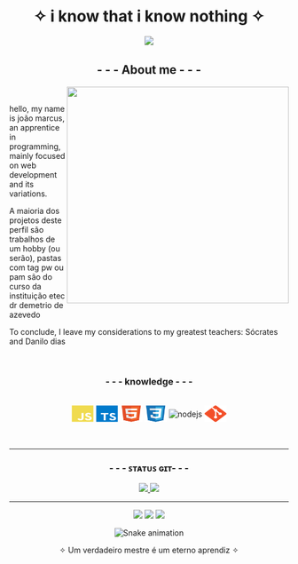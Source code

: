 <div>
  <h1 align="center">✧ i know that i know nothing ✧ </h1>
</div>
<div align="center">
<img src="https://www.google.com/url?sa=i&url=https%3A%2F%2Fescolaconquer.com.br%2Fblog%2Fevolucao-na-educacao%2F&psig=AOvVaw0Io9FXVSaHtXdYssWXCJHZ&ust=1647711860460000&source=images&cd=vfe&ved=0CAsQjRxqFwoTCJjF2aOb0PYCFQAAAAAdAAAAABAJ">
</div>

<div>
  <div>
<h2 align="center"> - - - About me - - -</h2>
 
<img src="https://www.google.com/url?sa=i&url=https%3A%2F%2Fwww.shutterstock.com%2Fpt%2Fvideo%2Fclip-1041098248-nymph-figure-sculpture-statue-4k&psig=AOvVaw1WDpghxHx3-Md0QXkMt4Vk&ust=1647711617181000&source=images&cd=vfe&ved=0CAsQjRxqFwoTCKCa-rKa0PYCFQAAAAAdAAAAABAD" height="390" width="400" align="right">
  <br>
  <p>hello, my name is joão marcus, an apprentice in programming, mainly focused on web development and its variations.  </p>
  <p>A maioria dos projetos deste perfil são trabalhos de um hobby (ou serão), pastas com tag pw ou pam são do curso da instituição etec dr demetrio de azevedo</p> 
  <p>To conclude, I leave my considerations to my greatest teachers: Sócrates and Danilo dias</p>
</div>

<br>
<h3 align="center"> - - -   knowledge   - - -</h3>

<div align="center" valign="top"><br>
  <img align="center" alt="Js" height="30" width="40" src="https://raw.githubusercontent.com/devicons/devicon/master/icons/javascript/javascript-plain.svg">
  <img align="center" alt="Js" height="30" width="40" src="https://raw.githubusercontent.com/devicons/devicon/master/icons/typescript/typescript-plain.svg">
  <img align="center" alt="HTML" height="30" width="40" src="https://raw.githubusercontent.com/devicons/devicon/master/icons/html5/html5-original.svg">
  <img align="center" alt="CSS" height="30" width="40" src="https://raw.githubusercontent.com/devicons/devicon/master/icons/css3/css3-original.svg">
  <img align="center" alt="nodejs" height="30" width="40" src="https://cdn.worldvectorlogo.com/logos/nodejs-icon.svg">
  <img align="center" alt="git" height="30" width="40" src="https://raw.githubusercontent.com/devicons/devicon/master/icons/git/git-original.svg">
</div><br>
<br>
  </div>

<hr>
<h3 align="center"> - - - ꜱᴛᴀᴛᴜꜱ ɢɪᴛ- - -</h3>

<div align="center">
  <a href="https://github.com/JoaoMelo123">
    <img height="150em" src="https://github-readme-stats.vercel.app/api?username=JoaoMelo123&count_private=true&include_all_commits=true&show_icons=true&theme=omni&hide_border=false&show_owner=true"/>
    <img height="150em" src="https://github-readme-stats.vercel.app/api/top-langs/?username=JoaoMelo123&theme=omni&hide_border=false&&layout=compact"/>
  </a>
</div>

<hr>

<div align="center">
  <a href="#" target="_blank"><img src="https://img.shields.io/badge/-Instagram-%23E4405F?style=for-the-badge&logo=instagram&logoColor=white" target="_blank"></a> 
  <a href="mailto:joaomarcusitapeva@gmail.com"><img src="https://img.shields.io/badge/Gmail-D14836?style=for-the-badge&logo=gmail&logoColor=white" target="_blank"></a>
   <a href="https://github.com/JoaoMelo123"><img src="https://img.shields.io/badge/GitHub-100000?style=for-the-badge&logo=github&logoColor=white" target="_blank">
  </a>
 
</div>

<div align="center">
  
  ![Snake animation](https://github.com/danielbped/danielbped/blob/output/github-contribution-grid-snake.svg)
  
</div>

<p align="center">✧ Um verdadeiro mestre é um eterno aprendiz ✧</p>

